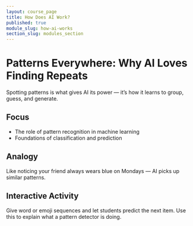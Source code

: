 ```yaml
---
layout: course_page
title: How Does AI Work?
published: true
module_slug: how-ai-works
section_slug: modules_section
---
```


# Patterns Everywhere: Why AI Loves Finding Repeats

Spotting patterns is what gives AI its power — it’s how it learns to group, guess, and generate.

## Focus
- The role of pattern recognition in machine learning
- Foundations of classification and prediction

## Analogy
Like noticing your friend always wears blue on Mondays — AI picks up similar patterns.

## Interactive Activity
Give word or emoji sequences and let students predict the next item. Use this to explain what a pattern detector is doing.
